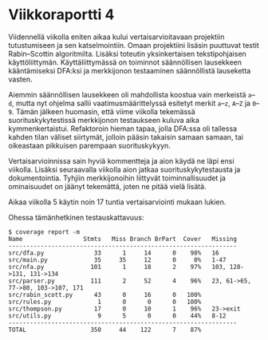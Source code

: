 # Viikkoraportti 4

Viidennellä viikolla eniten aikaa kului vertaisarvioitavaan projektiin tutustumiseen ja sen katselmointiin. Omaan projektiini lisäsin puuttuvat testit Rabin–Scottin algoritmilta. Lisäksi toteutin yksinkertaisen tekstipohjaisen käyttöliittymän. Käyttäliittymässä on toiminnot säännöllisen lausekkeen kääntämiseksi DFA:ksi ja merkkijonon testaaminen säännöllistä lauseketta vasten.

Aiemmin säännöllisen lausekkeen oli mahdollista koostua vain merkeistä `a`–`d`, mutta nyt ohjelma sallii vaatimusmäärittelyssä esitetyt merkit `a`–`z`, `A`–`Z` ja `0`–`9`. Tämän jälkeen huomasin, että viime viikolla tekemässä suorituskykytestissä merkkijonon testaukseen kuluva aika kymmenkertaistui. Refaktoroin hieman tapaa, jolla DFA:ssa oli tallessa kahden tilan väliset siirtymät, jolloin pääsin takaisin samaan samaan, tai oikeastaan pikkuisen parempaan suorituskykyyn.

Vertaisarvioinnissa sain hyviä kommentteja ja aion käydä ne läpi ensi viikolla. Lisäksi seuraavalla viikolla aion jatkaa suorituskykytestausta ja dokumentointia. Tyhjiin merkkijonoihin liittyvät toiminnallisuudet ja ominaisuudet on jäänyt tekemättä, joten ne pitää vielä lisätä.

Aikaa viikolla 5 käytin noin 17 tuntia vertaisarviointi mukaan lukien.

Ohessa tämänhetkinen testauskattavuus:

    $ coverage report -m
    Name                 Stmts   Miss Branch BrPart  Cover   Missing
    ----------------------------------------------------------------
    src/dfa.py              33      1     14      0    98%   16
    src/main.py             35     35     12      0     0%   1-47
    src/nfa.py             101      1     18      2    97%   103, 128->131, 131->134
    src/parser.py          111      2     52      4    96%   23, 61->65, 77->80, 103->107, 171
    src/rabin_scott.py      43      0     16      0   100%
    src/rules.py             1      0      0      0   100%
    src/thompson.py         17      0     10      1    96%   23->exit
    src/utils.py             9      5      0      0    44%   8-12
    ----------------------------------------------------------------
    TOTAL                  350     44    122      7    87%
